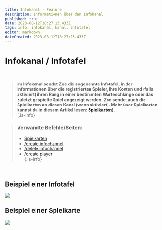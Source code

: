 ```yaml
---
title: Infokanal - Feature
description: Informationen über den Infokanal
published: true
date: 2023-08-12T18:27:13.433Z
tags: info, infokanal, kanal, infotafel
editor: markdown
dateCreated: 2023-08-12T18:27:13.433Z
---
```


# Infokanal / Infotafel

<br> 

>**Im Infokanal sendet Zoe die sogenannte Infotafel, in der Informationen über die registrierten Spieler, ihre Konten und (falls aktiviert) ihren Rang in einer bestimmten Warteschlange oder das zuletzt gespielte Spiel angezeigt werden. Zoe sendet auch die Spielkarten an diesen Kanal (wenn aktiviert). Mehr über Spielkarten kannst du in diesem Artikel lesen: [Spielkarten](/en/features/gamecards)).**  
>{.is-info}

> ### Verwandte Befehle/Seiten:
>- [Spielkarten](/en/features/gamecards/)
>- [/create infochannel](/en/commands/create/infoChannel/)
>- [/delete infochannel](/en/commands/delete/infoChannel/)
>- [/create player](/en/commands/create/player/)  
> {.is-info}

<br>

## Beispiel einer Infotafel

![](/new_infopanel.png)

## Beispiel einer Spielkarte
![](/new_gamecard.png)